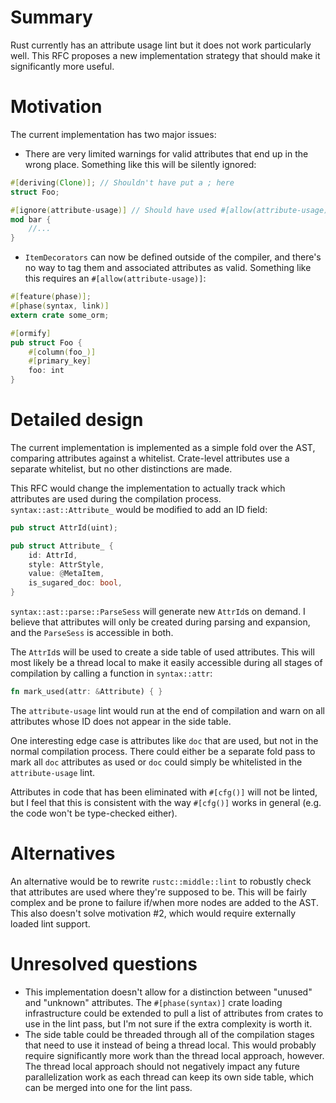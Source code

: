 # Summary

Rust currently has an attribute usage lint but it does not work particularly
well. This RFC proposes a new implementation strategy that should make it
significantly more useful.

# Motivation

The current implementation has two major issues:

+ There are very limited warnings for valid attributes that end up in the
wrong place. Something like this will be silently ignored:
```rust
#[deriving(Clone)]; // Shouldn't have put a ; here
struct Foo;

#[ignore(attribute-usage)] // Should have used #[allow(attribute-usage)] instead!
mod bar {
    //...
}
```
+ `ItemDecorators` can now be defined outside of the compiler, and there's no
way to tag them and associated attributes as valid. Something like this
requires an `#[allow(attribute-usage)]`:
```rust
#[feature(phase)];
#[phase(syntax, link)]
extern crate some_orm;

#[ormify]
pub struct Foo {
    #[column(foo_)]
    #[primary_key]
    foo: int
}
```

# Detailed design

The current implementation is implemented as a simple fold over the AST,
comparing attributes against a whitelist. Crate-level attributes use a separate
whitelist, but no other distinctions are made.

This RFC would change the implementation to actually track which attributes are
used during the compilation process. `syntax::ast::Attribute_` would be
modified to add an ID field:
```rust
pub struct AttrId(uint);

pub struct Attribute_ {
    id: AttrId,
    style: AttrStyle,
    value: @MetaItem,
    is_sugared_doc: bool,
}
```

`syntax::ast::parse::ParseSess` will generate new `AttrId`s on demand. I
believe that attributes will only be created during parsing and expansion, and
the `ParseSess` is accessible in both.

The `AttrId`s will be used to create a side table of used attributes. This will
most likely be a thread local to make it easily accessible during all stages of
compilation by calling a function in `syntax::attr`:
```rust
fn mark_used(attr: &Attribute) { }
```

The `attribute-usage` lint would run at the end of compilation and warn on all
attributes whose ID does not appear in the side table.

One interesting edge case is attributes like `doc` that are used, but not in
the normal compilation process. There could either be a separate fold pass to
mark all `doc` attributes as used or `doc` could simply be whitelisted in the
`attribute-usage` lint.

Attributes in code that has been eliminated with `#[cfg()]` will not be linted,
but I feel that this is consistent with the way `#[cfg()]` works in general
(e.g. the code won't be type-checked either).

# Alternatives

An alternative would be to rewrite `rustc::middle::lint` to robustly check
that attributes are used where they're supposed to be. This will be fairly
complex and be prone to failure if/when more nodes are added to the AST. This
also doesn't solve motivation #2, which would require externally loaded lint
support.

# Unresolved questions

+ This implementation doesn't allow for a distinction between "unused" and
"unknown" attributes. The `#[phase(syntax)]` crate loading infrastructure could
be extended to pull a list of attributes from crates to use in the lint pass,
but I'm not sure if the extra complexity is worth it.
+ The side table could be threaded through all of the compilation stages that
need to use it instead of being a thread local. This would probably require
significantly more work than the thread local approach, however. The thread
local approach should not negatively impact any future parallelization work as
each thread can keep its own side table, which can be merged into one for the
lint pass.

